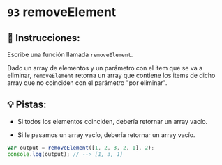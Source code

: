# `93` removeElement

## 📝 Instrucciones:

Escribe una función llamada `removeElement`.

Dado un array de elementos y un parámetro con el item que se va a eliminar, `removeElement` retorna un array que contiene los items de dicho array que no coinciden con el parámetro "por eliminar".

## :bulb: Pistas:

* Si todos los elementos coinciden, debería retornar un array vacío.

* Si le pasamos un array vacío, debería retornar un array vacío.

```js
var output = removeElement([1, 2, 3, 2, 1], 2);
console.log(output); // --> [1, 3, 1]
```